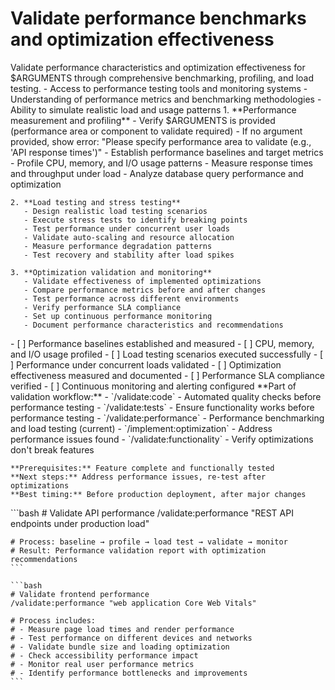 # Validate performance benchmarks and optimization effectiveness

<instructions>
  <context>
    Validate performance characteristics and optimization effectiveness for $ARGUMENTS through comprehensive benchmarking, profiling, and load testing.
  </context>

  <requirements>
    - Access to performance testing tools and monitoring systems
    - Understanding of performance metrics and benchmarking methodologies
    - Ability to simulate realistic load and usage patterns
  </requirements>

  <execution>
    1. **Performance measurement and profiling**
       - Verify $ARGUMENTS is provided (performance area or component to validate required)
       - If no argument provided, show error: "Please specify performance area to validate (e.g., 'API response times')"
       - Establish performance baselines and target metrics
       - Profile CPU, memory, and I/O usage patterns
       - Measure response times and throughput under load
       - Analyze database query performance and optimization

    2. **Load testing and stress testing**
       - Design realistic load testing scenarios
       - Execute stress tests to identify breaking points
       - Test performance under concurrent user loads
       - Validate auto-scaling and resource allocation
       - Measure performance degradation patterns
       - Test recovery and stability after load spikes

    3. **Optimization validation and monitoring**
       - Validate effectiveness of implemented optimizations
       - Compare performance metrics before and after changes
       - Test performance across different environments
       - Verify performance SLA compliance
       - Set up continuous performance monitoring
       - Document performance characteristics and recommendations
  </execution>

  <validation>
    - [ ] Performance baselines established and measured
    - [ ] CPU, memory, and I/O usage profiled
    - [ ] Load testing scenarios executed successfully
    - [ ] Performance under concurrent loads validated
    - [ ] Optimization effectiveness measured and documented
    - [ ] Performance SLA compliance verified
    - [ ] Continuous monitoring and alerting configured
  </validation>

  <workflow>
    **Part of validation workflow:**
    - `/validate:code` - Automated quality checks before performance testing
    - `/validate:tests` - Ensure functionality works before performance testing
    - `/validate:performance` - Performance benchmarking and load testing (current)
    - `/implement:optimization` - Address performance issues found
    - `/validate:functionality` - Verify optimizations don't break features

    **Prerequisites:** Feature complete and functionally tested
    **Next steps:** Address performance issues, re-test after optimizations
    **Best timing:** Before production deployment, after major changes
  </workflow>

  <examples>
    ```bash
    # Validate API performance
    /validate:performance "REST API endpoints under production load"

    # Process: baseline → profile → load test → validate → monitor
    # Result: Performance validation report with optimization recommendations
    ```

    ```bash
    # Validate frontend performance
    /validate:performance "web application Core Web Vitals"

    # Process includes:
    # - Measure page load times and render performance
    # - Test performance on different devices and networks
    # - Validate bundle size and loading optimization
    # - Check accessibility performance impact
    # - Monitor real user performance metrics
    # - Identify performance bottlenecks and improvements
    ```
  </examples>
</instructions>